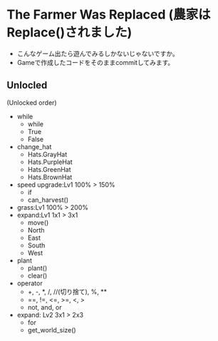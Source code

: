 # The Farmer Was Replaced (農家はReplace()されました)

- こんなゲーム出たら遊んでみるしかないじゃないですか。
- Gameで作成したコードをそのままcommitしてみます。

## Unlocled
(Unlocked order)
- while
  - while
  - True
  - False
- change_hat
  - Hats.GrayHat
  - Hats.PurpleHat
  - Hats.GreenHat
  - Hats.BrownHat
- speed upgrade:Lv1 100% > 150%
  - if
  - can_harvest()
- grass:Lv1 100% > 200%
- expand:Lv1 1x1 > 3x1
  - move()
  - North
  - East
  - South
  - West
- plant
  - plant()
  - clear()
- operator
  - +, -, *, /, //(切り捨て), %, **
  - ==, !=, <=, >=, <, >
  - not, and, or
- expand: Lv2 3x1 > 2x3
  - for
  - get_world_size()
